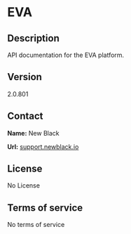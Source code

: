 # EVA

## Description

API documentation for the EVA platform.

## Version

2.0.801

## Contact

**Name:** New Black

**Url:** [support.newblack.io](https://support.newblack.io)

## License

No License

## Terms of service

No terms of service